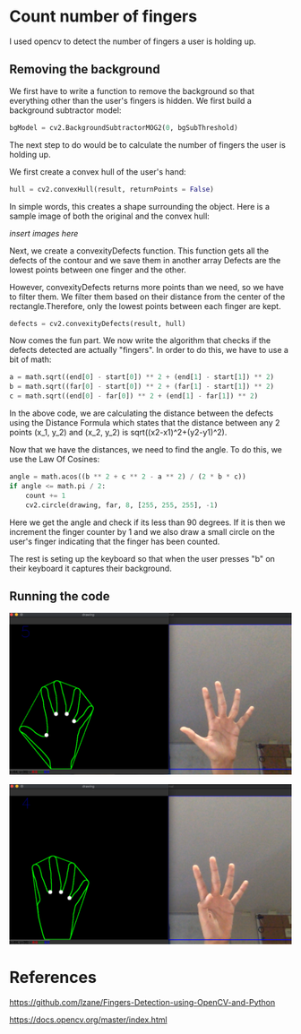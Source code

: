 # Count number of fingers

I used opencv to detect the number of fingers a user is holding up. 

## Removing the background 

We first have to write a function to remove the background so that everything other than the user's fingers is hidden. We first build a background subtractor model: 

```python
bgModel = cv2.BackgroundSubtractorMOG2(0, bgSubThreshold)
```

The next step to do would be to calculate the number of fingers the user is holding up. 

We first create a convex hull of the user's hand: 

```python
hull = cv2.convexHull(result, returnPoints = False)
```

In simple words, this creates a shape surrounding the object. Here is a sample image of both the original and the convex hull: 

*insert images here* 

Next, we create a convexityDefects function. This function  gets all the defects of the contour and we save them in another array 
Defects are the lowest points between one finger and the other.

However, convexityDefects returns more points than we need, so we have to filter them. We filter them based on their distance from the center of the rectangle.Therefore, only the lowest points between each finger are kept. 

```python
defects = cv2.convexityDefects(result, hull)
```
Now comes the fun part. We now write the algorithm that checks if the defects detected are actually "fingers". In order to do this, we have to use a bit of math: 

```python
a = math.sqrt((end[0] - start[0]) ** 2 + (end[1] - start[1]) ** 2)
b = math.sqrt((far[0] - start[0]) ** 2 + (far[1] - start[1]) ** 2)
c = math.sqrt((end[0] - far[0]) ** 2 + (end[1] - far[1]) ** 2)
```

In the above code, we are calculating the distance between the defects using the Distance Formula which states that the distance between any 2 points (x_1, y_2) and (x_2, y_2) is sqrt((x2-x1)^2+(y2-y1)^2). 

Now that we have the distances, we need to find the angle. To do this, we use the Law Of Cosines: 

```python
angle = math.acos((b ** 2 + c ** 2 - a ** 2) / (2 * b * c))
if angle <= math.pi / 2:  
    count += 1
    cv2.circle(drawing, far, 8, [255, 255, 255], -1)
```
Here we get the angle and check if its less than 90 degrees. If it is then we increment the finger counter by 1 and we also draw a small circle on the user's finger indicating that the finger has been counted. 

The rest is seting up the keyboard so that when the user presses "b" on their keyboard it captures their background. 

## Running the code


![Five Fingers](FiveFingers.png)

![Four Fingers](FourFingers.png)


# References

https://github.com/lzane/Fingers-Detection-using-OpenCV-and-Python

https://docs.opencv.org/master/index.html



